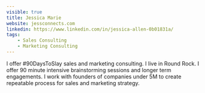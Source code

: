 ```yaml
---
visible: true
title: Jessica Marie
website: jessconnects.com
linkedin: https://www.linkedin.com/in/jessica-allen-0b01831a/
tags: 
    - Sales Consulting
    - Marketing Consulting
---
```


I offer #90DaysToSlay sales and marketing consulting. I live in Round Rock. I offer 90 minute intensive brainstorming sessions and longer term engagements. I work with founders of companies under 5M to create repeatable process for sales and marketing strategy.